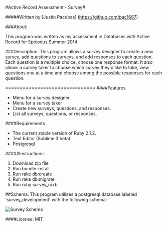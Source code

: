 #Active Record Assessment - Survey#

#####Written by [Justin Pacubas] (https://github.com/pac1687)

###About:

This program was written as my assessment in Databases with Active Record for Epicodus Summer 2014

###Description:
This program allows a survey designer to create a new survey, add questions to surveys, and add responses to each question.  Each question is a multiple choice, choose one response format.  It also allows a survey taker to choose which survey they'd like to take, view questions one at a time and choose among the possible responses for each question.

===============================
####Features
+ Menu for a survey designer
+ Menu for a survey taker
+ Create new surveys, questions, and responses.
+ List all surveys, questions, or responses.

####Requirements
* The current stable version of Ruby 2.1.2.
* Text Editor (Sublime 3 beta)
* Postgresql

#####Instructions:
1. Download zip file
2. Run bundle install
3. Run rake db:create
4. Run rake db:migrate
5. Run ruby survey_ui.rb

##Schema:
This program utilizes a postgresql database labeled 'survey_development' with the following schema:

![Survey Schema](http://i.imgur.com/FhzoYZC.png)

####License:
MIT